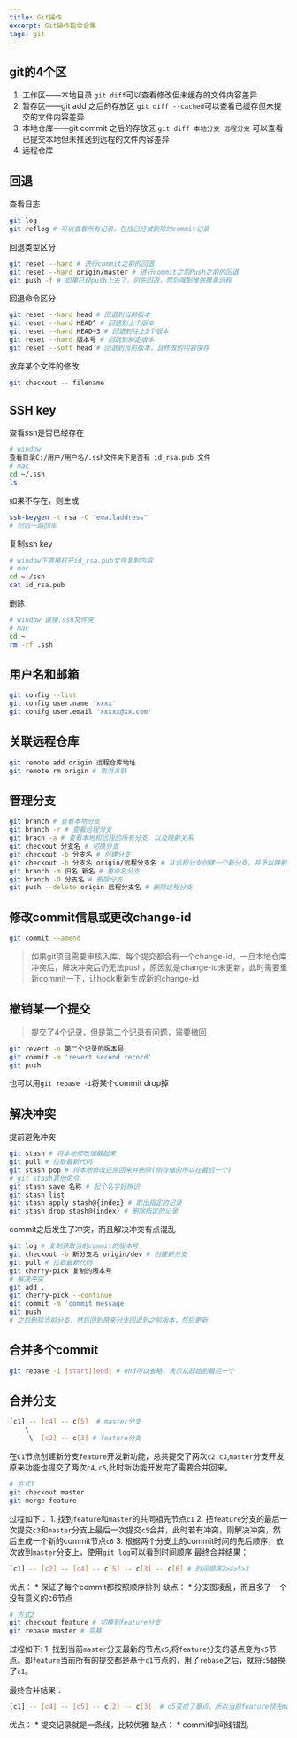 ```yaml
---
title: Git操作
excerpt: Git操作指令合集
tags: git
---
```

## git的4个区
1. 工作区——本地目录
    `git diff`可以查看修改但未缓存的文件内容差异
2. 暂存区——git add 之后的存放区
    `git diff --cached`可以查看已缓存但未提交的文件内容差异
3. 本地仓库——git commit 之后的存放区
    `git diff 本地分支 远程分支` 可以查看已提交本地但未推送到远程的文件内容差异
4. 远程仓库

## 回退
查看日志
```bash
git log 
git reflog # 可以查看所有记录，包括已经被删除的commit记录
```
回退类型区分
```bash
git reset --hard # 进行commit之前的回退
git reset --hard origin/master # 进行commit之后Push之前的回退
git push -f # 如果已经push上去了，则先回退，然后强制推送覆盖远程
```
回退命令区分
```bash
git reset --hard head # 回退到当前版本
git reset --hard HEAD^ # 回退到上个版本
git reset --hard HEAD~3 # 回退到往上3个版本
git reset --hard 版本号 # 回退到制定版本
git reset --soft head # 回退到当前版本，且修改的内容保存
```
放弃某个文件的修改
```bash
git checkout -- filename
```

## SSH key
查看ssh是否已经存在
```bash
# window
查看目录C:/用户/用户名/.ssh文件夹下是否有 id_rsa.pub 文件
# mac
cd ~/.ssh
ls
```
如果不存在，则生成
```bash
ssh-keygen -t rsa -C "emailaddress"
# 然后一路回车
```
复制ssh key
```bash
# window下直接打开id_rsa.pub文件复制内容
# mac
cd ~./ssh
cat id_rsa.pub
```
删除
```bash
# window 直接.ssh文件夹
# mac 
cd ~ 
rm -rf .ssh
```
## 用户名和邮箱
```bash
git config --list
git config user.name 'xxxx'
git conifg user.email 'xxxxx@xx.com'
```
## 关联远程仓库
```bash
git remote add origin 远程仓库地址
git remote rm origin # 取消关联
```
## 管理分支
```bash
git branch # 查看本地分支
git branch -r # 查看远程分支
git bracn -a # 查看本地和远程的所有分支，以及映射关系
git checkout 分支名 # 切换分支
git checkout -b 分支名 # 创建分支
git checkout -b 分支名 origin/远程分支名 # 从远程分支创建一个新分支，并予以映射
git branch -m 旧名 新名 # 重命名分支
git branch -D 分支名 # 删除分支
git push --delete origin 远程分支名 # 删除远程分支
```

## 修改commit信息或更改change-id
```bash
git commit --amend
```
> 如果git项目需要审核入库，每个提交都会有一个change-id，一旦本地仓库冲突后，解决冲突后仍无法push，原因就是change-id未更新，此时需要重新commit一下，让hook重新生成新的change-id

## 撤销某一个提交
> 提交了4个记录，但是第二个记录有问题，需要撤回

```bash
git revert -n 第二个记录的版本号
git commit -m 'revert second record'
git push
```
也可以用`git rebase -i`将某个commit drop掉

## 解决冲突
提前避免冲突
```bash
git stash # 将本地修改储藏起来
git pull # 拉取最新代码
git stash pop # 将本地修改还原回来并删除(刚存储的所以在最后一个)
# git stash其他命令
git stash save 名称 # 起个名字好辨识
git stash list 
git stash apply stash@{index} # 取出指定的记录
git stash drop stash@{index} # 删除指定的记录
```
commit之后发生了冲突，而且解决冲突有点混乱
```bash
git log # 复制获取当前commit的版本号
git checkout -b 新分支名 origin/dev # 创建新分支
git pull # 拉取最新代码
git cherry-pick 复制的版本号
# 解决冲突
git add .
git cherry-pick --continue
git commit -m 'commit message'
git push 
# 之后删除当前分支，然后回到原来分支回退到之前版本，然后更新
```

## 合并多个commit
```bash
git rebase -i [start][end] # end可以省略，表示从起始到最后一个
```

## 合并分支
```bash
[c1] -- [c4] -- c[5]  # master分支 
    \                  
     \  [c2] -- c[3] # feature分支
```
在`C1`节点创建新分支`feature`开发新功能，总共提交了两次`c2,c3`,`master`分支开发原来功能也提交了两次`c4,c5`,此时新功能开发完了需要合并回来。
```bash
# 方式1
git checkout master
git merge feature
```
过程如下：
    1. 找到`feature`和`master`的共同祖先节点`c1`
    2. 把`feature`分支的最后一次提交`c3`和`master`分支上最后一次提交`c5`合并，此时若有冲突，则解决冲突，然后生成一个新的commit节点`c6`
    3. 根据两个分支上的commit时间的先后顺序，依次放到`master`分支上，使用`git log`可以看到时间顺序
最终合并结果：
```bash
[c1] -- [c2] -- [c4] -- c[5] -- c[3] -- c[6] # 时间顺序2>4>5>3
```
优点： 
    * 保证了每个commit都按照顺序排列
缺点：
    * 分支图凌乱，而且多了一个没有意义的c6节点
```bash
# 方式2
git checkout feature # 切换到feature分支
git rebase master # 变基
```
过程如下:
     1. 找到当前`master`分支最新的节点`c5`,将`feature`分支的基点变为`c5`节点。即`feature`当前所有的提交都是基于`c1`节点的，用了`rebase`之后，就将`c5`替换了`c1`。

最终合并结果：
```bash
[c1] -- [c4] -- [c5] -- c[2] -- c[3]  # c5变成了基点，所以当前feature领先master两个节点。
```
优点： 
    * 提交记录就是一条线，比较优雅
缺点：
    * commit时间线错乱